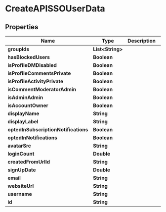 

# CreateAPISSOUserData


## Properties

| Name | Type | Description | Notes |
|------------ | ------------- | ------------- | -------------|
|**groupIds** | **List&lt;String&gt;** |  |  [optional] |
|**hasBlockedUsers** | **Boolean** |  |  [optional] |
|**isProfileDMDisabled** | **Boolean** |  |  [optional] |
|**isProfileCommentsPrivate** | **Boolean** |  |  [optional] |
|**isProfileActivityPrivate** | **Boolean** |  |  [optional] |
|**isCommentModeratorAdmin** | **Boolean** |  |  [optional] |
|**isAdminAdmin** | **Boolean** |  |  [optional] |
|**isAccountOwner** | **Boolean** |  |  [optional] |
|**displayName** | **String** |  |  [optional] |
|**displayLabel** | **String** |  |  [optional] |
|**optedInSubscriptionNotifications** | **Boolean** |  |  [optional] |
|**optedInNotifications** | **Boolean** |  |  [optional] |
|**avatarSrc** | **String** |  |  [optional] |
|**loginCount** | **Double** |  |  [optional] |
|**createdFromUrlId** | **String** |  |  [optional] |
|**signUpDate** | **Double** |  |  [optional] |
|**email** | **String** |  |  |
|**websiteUrl** | **String** |  |  [optional] |
|**username** | **String** |  |  |
|**id** | **String** |  |  |



